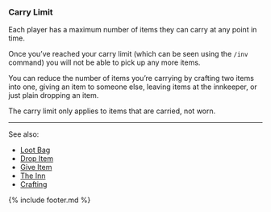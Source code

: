 ### Carry Limit
Each player has a maximum number of items they can carry at any point in time.

Once you’ve reached your carry limit (which can be seen using the `/inv` command) you will not be able to pick up any
  more items.

You can reduce the number of items you’re carrying by crafting two items into one, giving an item to someone else,
  leaving items at the innkeeper, or just plain dropping an item.

The carry limit only applies to items that are carried, not worn.

---

See also: 
- [Loot Bag](trinkets/loot_bag.md)
- [Drop Item](drop_item.md)
- [Give Item](give_item.md)
- [The Inn](../locations/inn/index.md)
- [Crafting](../locations/blacksmith/crafting.md)

{% include footer.md %}